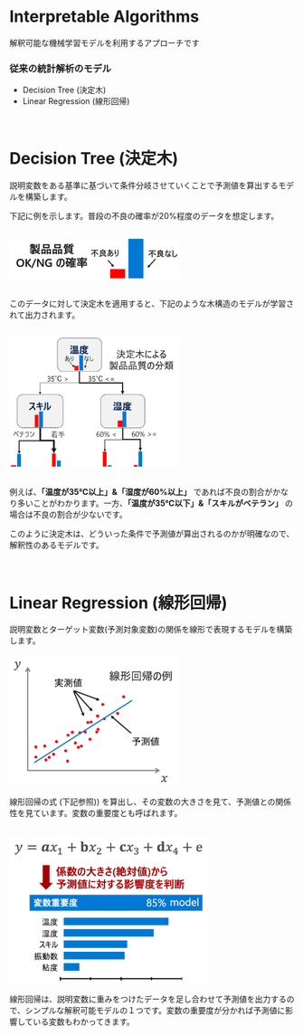 # Interpretable Algorithms

解釈可能な機械学習モデルを利用するアプローチです

### 従来の統計解析のモデル
- Decision Tree (決定木)
- Linear Regression (線形回帰)
<!-- - GLM (一般化線形モデル) -->

<br/>

# Decision Tree (決定木)

説明変数をある基準に基づいて条件分岐させていくことで予測値を算出するモデルを構築します。

下記に例を示します。普段の不良の確率が20%程度のデータを想定します。

<br/>

<img src="docs/images/DT-base.png" width=300>  

<br/>
<br/>

このデータに対して決定木を適用すると、下記のような木構造のモデルが学習されて出力されます。

<br/>
<img src="docs/images/DT-pic.png" width=300>
<br/><br/>


例えば、**「温度が35℃以上」&「湿度が60%以上」** であれば不良の割合がかなり多いことがわかります。一方、**「温度が35℃以下」&「スキルがベテラン」** の場合は不良の割合が少ないです。

このように決定木は、どういった条件で予測値が算出されるのかが明確なので、解釈性のあるモデルです。



<br/>

# Linear Regression (線形回帰)

説明変数とターゲット変数(予測対象変数)の関係を線形で表現するモデルを構築します。

<img src="docs/images/LR-pic.png" width=300>
<br/>

線形回帰の式 (下記参照)) を算出し、その変数の大きさを見て、予測値との関係性を見ています。変数の重要度とも呼ばれます。

<br/>
<img src="docs/images/LR-feature-importance.png" width=350>
<br/>


線形回帰は、説明変数に重みをつけたデータを足し合わせて予測値を出力するので、シンプルな解釈可能モデルの１つです。変数の重要度が分かれば予測値に影響している変数もわかってきます。


<br/>

<!-- # 一般化線形モデル (工事中) -->
<!-- 
# Microsoft 

* **_[Power BI - Key Influencers](PowerBI.md)_** ... 可視化ツール Power BI の KPI 探索機能。マウス操作で、統計解析のモデルを利用した要因探索が可能。
* **_[Microsoft Interpret ML](InterpretML.md)_** ... Microsoft Researchが開発した解釈可能な機械学習モデルが利用できるフレームワーク。
* **_カスタム Python & R_** ... ユーザ自らアルゴリズムを構築するアプローチ。Azure Machine Learning を利用すると効率的にモデル開発作業を進めることができます。 -->


